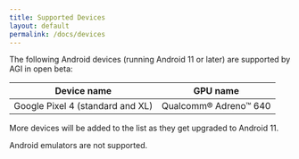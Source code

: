 ```yaml
---
title: Supported Devices
layout: default
permalink: /docs/devices
---
```


The following Android devices (running Android 11 or later) are supported by AGI in open beta:

Device name                         | GPU name
----------------------------------- | -------------------
Google Pixel 4 (standard and XL)    | Qualcomm® Adreno™ 640

More devices will be added to the list as they get upgraded to Android 11.

Android emulators are not supported.